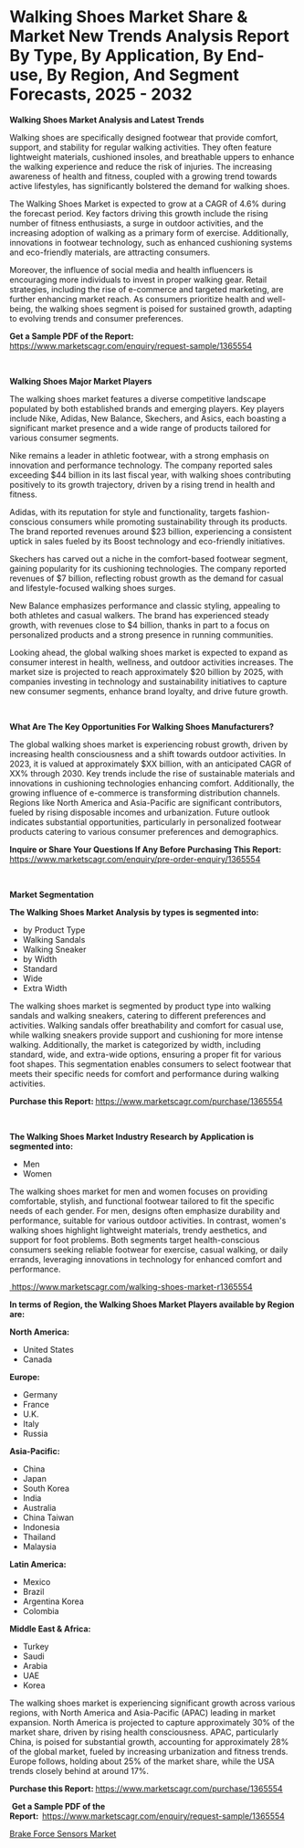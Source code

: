 <p><h1>Walking Shoes Market Share & Market New Trends Analysis Report By Type, By Application, By End-use, By Region, And Segment Forecasts, 2025 - 2032</h1></p><p><strong>Walking Shoes Market Analysis and Latest Trends</strong></p>
<p><p>Walking shoes are specifically designed footwear that provide comfort, support, and stability for regular walking activities. They often feature lightweight materials, cushioned insoles, and breathable uppers to enhance the walking experience and reduce the risk of injuries. The increasing awareness of health and fitness, coupled with a growing trend towards active lifestyles, has significantly bolstered the demand for walking shoes.</p><p>The Walking Shoes Market is expected to grow at a CAGR of 4.6% during the forecast period. Key factors driving this growth include the rising number of fitness enthusiasts, a surge in outdoor activities, and the increasing adoption of walking as a primary form of exercise. Additionally, innovations in footwear technology, such as enhanced cushioning systems and eco-friendly materials, are attracting consumers. </p><p>Moreover, the influence of social media and health influencers is encouraging more individuals to invest in proper walking gear. Retail strategies, including the rise of e-commerce and targeted marketing, are further enhancing market reach. As consumers prioritize health and well-being, the walking shoes segment is poised for sustained growth, adapting to evolving trends and consumer preferences.</p></p>
<p><strong>Get a Sample PDF of the Report:&nbsp;</strong> <a href="https://www.marketscagr.com/enquiry/request-sample/1365554?utm_campaign=2796&utm_medium=2&utm_source=Github&utm_content=ia&utm_term=22032025&utm_id=walking-shoes">https://www.marketscagr.com/enquiry/request-sample/1365554</a></p>
<p>&nbsp;</p>
<p><strong>Walking Shoes Major Market Players</strong></p>
<p><p>The walking shoes market features a diverse competitive landscape populated by both established brands and emerging players. Key players include Nike, Adidas, New Balance, Skechers, and Asics, each boasting a significant market presence and a wide range of products tailored for various consumer segments.</p><p>Nike remains a leader in athletic footwear, with a strong emphasis on innovation and performance technology. The company reported sales exceeding $44 billion in its last fiscal year, with walking shoes contributing positively to its growth trajectory, driven by a rising trend in health and fitness.</p><p>Adidas, with its reputation for style and functionality, targets fashion-conscious consumers while promoting sustainability through its products. The brand reported revenues around $23 billion, experiencing a consistent uptick in sales fueled by its Boost technology and eco-friendly initiatives.</p><p>Skechers has carved out a niche in the comfort-based footwear segment, gaining popularity for its cushioning technologies. The company reported revenues of $7 billion, reflecting robust growth as the demand for casual and lifestyle-focused walking shoes surges.</p><p>New Balance emphasizes performance and classic styling, appealing to both athletes and casual walkers. The brand has experienced steady growth, with revenues close to $4 billion, thanks in part to a focus on personalized products and a strong presence in running communities.</p><p>Looking ahead, the global walking shoes market is expected to expand as consumer interest in health, wellness, and outdoor activities increases. The market size is projected to reach approximately $20 billion by 2025, with companies investing in technology and sustainability initiatives to capture new consumer segments, enhance brand loyalty, and drive future growth.</p></p>
<p>&nbsp;</p>
<p><strong>What Are The Key Opportunities For Walking Shoes Manufacturers?</strong></p>
<p><p>The global walking shoes market is experiencing robust growth, driven by increasing health consciousness and a shift towards outdoor activities. In 2023, it is valued at approximately $XX billion, with an anticipated CAGR of XX% through 2030. Key trends include the rise of sustainable materials and innovations in cushioning technologies enhancing comfort. Additionally, the growing influence of e-commerce is transforming distribution channels. Regions like North America and Asia-Pacific are significant contributors, fueled by rising disposable incomes and urbanization. Future outlook indicates substantial opportunities, particularly in personalized footwear products catering to various consumer preferences and demographics.</p></p>
<p><strong>Inquire or Share Your Questions If Any Before Purchasing This Report:</strong> <a href="https://www.marketscagr.com/enquiry/pre-order-enquiry/1365554?utm_campaign=2796&utm_medium=2&utm_source=Github&utm_content=ia&utm_term=22032025&utm_id=walking-shoes">https://www.marketscagr.com/enquiry/pre-order-enquiry/1365554</a></p>
<p>&nbsp;</p>
<p><strong>Market Segmentation</strong></p>
<p><strong>The Walking Shoes Market Analysis by types is segmented into:</strong></p>
<p><ul><li>by Product Type</li><li>Walking Sandals</li><li>Walking Sneaker</li><li>by Width</li><li>Standard</li><li>Wide</li><li>Extra Width</li></ul></p>
<p><p>The walking shoes market is segmented by product type into walking sandals and walking sneakers, catering to different preferences and activities. Walking sandals offer breathability and comfort for casual use, while walking sneakers provide support and cushioning for more intense walking. Additionally, the market is categorized by width, including standard, wide, and extra-wide options, ensuring a proper fit for various foot shapes. This segmentation enables consumers to select footwear that meets their specific needs for comfort and performance during walking activities.</p></p>
<p><strong>Purchase this Report:&nbsp;</strong><a href="https://www.marketscagr.com/purchase/1365554?utm_campaign=2796&utm_medium=2&utm_source=Github&utm_content=ia&utm_term=22032025&utm_id=walking-shoes">https://www.marketscagr.com/purchase/1365554</a></p>
<p>&nbsp;</p>
<p><strong>The Walking Shoes Market Industry Research by Application is segmented into:</strong></p>
<p><ul><li>Men</li><li>Women</li></ul></p>
<p><p>The walking shoes market for men and women focuses on providing comfortable, stylish, and functional footwear tailored to fit the specific needs of each gender. For men, designs often emphasize durability and performance, suitable for various outdoor activities. In contrast, women's walking shoes highlight lightweight materials, trendy aesthetics, and support for foot problems. Both segments target health-conscious consumers seeking reliable footwear for exercise, casual walking, or daily errands, leveraging innovations in technology for enhanced comfort and performance.</p></p>
<p><a href="https://www.marketscagr.com/walking-shoes-market-r1365554?utm_campaign=2796&utm_medium=2&utm_source=Github&utm_content=ia&utm_term=22032025&utm_id=walking-shoes">&nbsp;https://www.marketscagr.com/walking-shoes-market-r1365554</a></p>
<p><strong>In terms of Region, the Walking Shoes Market Players available by Region are:</strong></p>
<p>
    <p> <strong> North America: </strong>
        <ul>
            <li>United States</li>
            <li>Canada</li>
        </ul>
        </p> 
    <p> <strong> Europe: </strong>
        <ul>
            <li>Germany</li>
            <li>France</li>
            <li>U.K.</li>
            <li>Italy</li>
            <li>Russia</li>
        </ul>
        </p> 
    <p> <strong> Asia-Pacific: </strong>
        <ul>
            <li>China</li>
            <li>Japan</li>
            <li>South Korea</li>
            <li>India</li>
            <li>Australia</li>
            <li>China Taiwan</li>
            <li>Indonesia</li>
            <li>Thailand</li>
            <li>Malaysia</li>
        </ul>
        </p> 
    <p> <strong> Latin America: </strong>
        <ul>
            <li>Mexico</li>
            <li>Brazil</li>
            <li>Argentina Korea</li>
            <li>Colombia</li>
        </ul>
        </p> 
    <p> <strong> Middle East & Africa: </strong>
        <ul>
            <li>Turkey</li>
            <li>Saudi</li>
            <li>Arabia</li>
            <li>UAE</li>
            <li>Korea</li>
        </ul>
    </p>
    </p>
<p><p>The walking shoes market is experiencing significant growth across various regions, with North America and Asia-Pacific (APAC) leading in market expansion. North America is projected to capture approximately 30% of the market share, driven by rising health consciousness. APAC, particularly China, is poised for substantial growth, accounting for approximately 28% of the global market, fueled by increasing urbanization and fitness trends. Europe follows, holding about 25% of the market share, while the USA trends closely behind at around 17%.</p></p>
<p><strong>Purchase this Report: </strong><a href="https://www.marketscagr.com/purchase/1365554?utm_campaign=2796&utm_medium=2&utm_source=Github&utm_content=ia&utm_term=22032025&utm_id=walking-shoes">https://www.marketscagr.com/purchase/1365554</a></p>
<p>&nbsp;<strong>Get a Sample PDF of the Report:&nbsp;&nbsp;</strong><a href="https://www.marketscagr.com/enquiry/request-sample/1365554?utm_campaign=2796&utm_medium=2&utm_source=Github&utm_content=ia&utm_term=22032025&utm_id=walking-shoes">https://www.marketscagr.com/enquiry/request-sample/1365554</a></p>
<p><strong></strong></p>
<p><p><a href="https://github.com/popupioo/Market-Research-Report-List-1/blob/main/brake-force-sensors-market.md?utm_campaign=2796&utm_medium=2&utm_source=Github&utm_content=ia&utm_term=22032025&utm_id=walking-shoes">Brake Force Sensors Market</a></p></p>